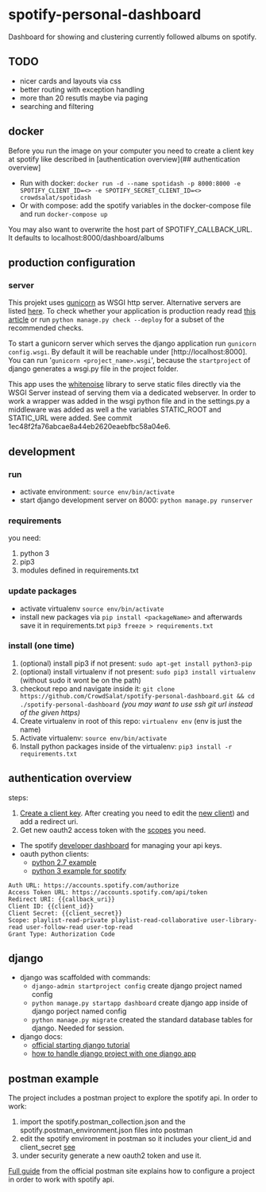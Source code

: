 # spotify-personal-dashboard

Dashboard for showing and clustering currently followed albums on spotify.

## TODO

- nicer cards and layouts via css
- better routing with exception handling
- more than 20 resutls maybe via paging
- searching and filtering

## docker

Before you run the image on your computer you need to create a client key at spotify like described in [authentication overview](## authentication overview]

- Run with docker: `docker run -d --name spotidash -p 8000:8000 -e SPOTIFY_CLIENT_ID=<> -e SPOTIFY_SECRET_CLIENT_ID=<> crowdsalat/spotidash`
- Or with compose: add the spotify variables in the docker-compose file and run `docker-compose up`

You may also want to overwrite the host part of SPOTIFY_CALLBACK_URL. It defaults to localhost:8000/dashboard/albums  

## production configuration

### server

This projekt uses [gunicorn](https://gunicorn.org/) as WSGI http server. Alternative servers are listed [here](https://docs.djangoproject.com/en/3.0/howto/deployment/wsgi/). To check whether your application is production ready read [this article](https://docs.djangoproject.com/en/3.0/howto/deployment/checklist/) or run `python manage.py check --deploy` for a subset of the recommended checks.

To start a gunicorn server which serves the django application run `gunicorn config.wsgi`. By default it will be reachable under [http://localhost:8000]. You can run '`gunicorn <project_name>.wsgi`', because the `startproject` of django generates a wsgi.py file in the project folder.

This app uses the [whitenoise](http://whitenoise.evans.io/en/stable/) library to serve static files directly via the WSGI Server instead of serving them via a dedicated webserver.  In order to work a wrapper was added in the wsgi python file and in the settings.py a middleware was added as well a the variables STATIC_ROOT and STATIC_URL were added. See commit 1ec48f2fa76abcae8a44eb2620eaebfbc58a04e6.

## development

### run

- activate environment: `source env/bin/activate`
- start django development server on 8000: `python manage.py runserver`

### requirements

you need:

1. python 3
2. pip3 
3. modules defined in requirements.txt

### update packages

- activate virtualenv `source env/bin/activate`
- install new packages via `pip install <packageName>` and afterwards save it in requirements.txt `pip3 freeze > requirements.txt`

### install (one time)

1. (optional) install pip3 if not present: `sudo apt-get install python3-pip` 
2. (optional) install virtualenv if not present: `sudo pip3 install virtualenv` (without sudo it wont be on the path)
3. checkout repo and navigate inside it: `git clone https://github.com/CrowdSalat/spotify-personal-dashboard.git && cd ./spotify-personal-dashboard` *(you may want to use ssh git url instead of the given https)*
4. Create virtualenv in root of this repo: `virtualenv env` (env is just the name)
5. Activate virtualenv: `source env/bin/activate`
6. Install python packages inside of the virtualenv: `pip3 install -r requirements.txt`

## authentication overview

steps:

1. [Create a client key](https://developer.spotify.com/documentation/general/guides/app-settings/). After creating you need to edit the [new client](https://developer.spotify.com/dashboard/applications)) and add a redirect uri.
2. Get new oauth2 access token with the [scopes](https://developer.spotify.com/documentation/general/guides/scopes/#user-read-private) you need.
   
- The spotify [developer dashboard](https://developer.spotify.com/dashboard/login) for managing your api keys.
- oauth python clients:
  - [python 2.7 example](https://developer.byu.edu/docs/consume-api/use-api/oauth-20/oauth-20-python-sample-code) 
  - [python 3 example for spotify](https://gist.github.com/CrowdSalat/770bb1b5a1a8c892b37b7fd940a8e133)
 
```
Auth URL: https://accounts.spotify.com/authorize
Access Token URL: https://accounts.spotify.com/api/token
Redirect URI: {{callback_uri}}
Client ID: {{client_id}}
Client Secret: {{client_secret}}
Scope: playlist-read-private playlist-read-collaborative user-library-read user-follow-read user-top-read
Grant Type: Authorization Code
```

## django

- django was scaffolded with commands:  
  - `django-admin startproject config` create django project named config
  - `python manage.py startapp dashboard` create django app inside of django porject named config
  - `python manage.py migrate` created the standard database tables for django. Needed for session.
- django docs:
  - [official starting django tutorial](https://docs.djangoproject.com/en/3.0/intro/tutorial01/)
  - [how to handle django project with one django app](https://learndjango.com/tutorials/django-best-practices-projects-vs-apps)

## postman example

The project includes a postman project to explore the spotify api. In order to work:

1. import the spotify.postman_collection.json and the spotify.postman_environment.json files into postman
2. edit the spotify enviroment in postman so it includes your client_id and client_secret [see](#authentication)
3. under security generate a new oauth2 token and use it.

[Full guide](https://blog.postman.com/2016/11/09/generate-spotify-playlists-using-a-postman-collection/) from the official postman site explains how to configure a project in order to work with spotify api. 